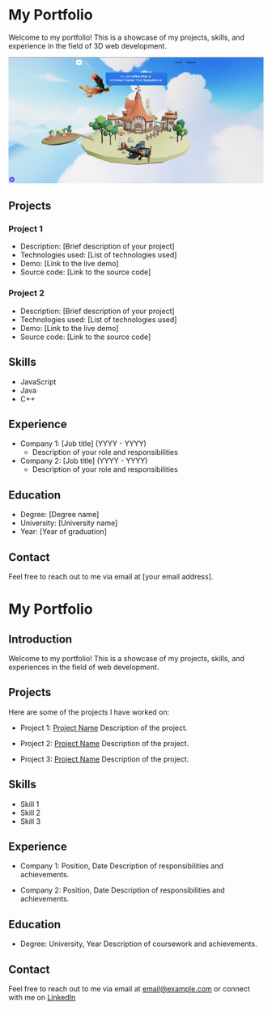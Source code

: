 # My Portfolio

Welcome to my portfolio! This is a showcase of my projects, skills, and experience in the field of 3D web development.

![Local Image](src/assets/cover.png)



## Projects

### Project 1

- Description: [Brief description of your project]
- Technologies used: [List of technologies used]
- Demo: [Link to the live demo]
- Source code: [Link to the source code]

### Project 2

- Description: [Brief description of your project]
- Technologies used: [List of technologies used]
- Demo: [Link to the live demo]
- Source code: [Link to the source code]

## Skills

- JavaScript
- Java
- C++

## Experience

- Company 1: [Job title] (YYYY - YYYY)
  - Description of your role and responsibilities
- Company 2: [Job title] (YYYY - YYYY)
  - Description of your role and responsibilities

## Education

- Degree: [Degree name]
- University: [University name]
- Year: [Year of graduation]

## Contact

Feel free to reach out to me via email at [your email address].

# My Portfolio

## Introduction
Welcome to my portfolio! This is a showcase of my projects, skills, and experiences in the field of web development.

## Projects
Here are some of the projects I have worked on:

- Project 1: [Project Name](link-to-project)
  Description of the project.

- Project 2: [Project Name](link-to-project)
  Description of the project.

- Project 3: [Project Name](link-to-project)
  Description of the project.

## Skills
- Skill 1
- Skill 2
- Skill 3

## Experience
- Company 1: Position, Date
  Description of responsibilities and achievements.

- Company 2: Position, Date
  Description of responsibilities and achievements.

## Education
- Degree: University, Year
  Description of coursework and achievements.

## Contact
Feel free to reach out to me via email at [email@example.com](mailto:email@example.com) or connect with me on [LinkedIn](https://www.linkedin.com/in/safkat-khan-20a2aa244/)

